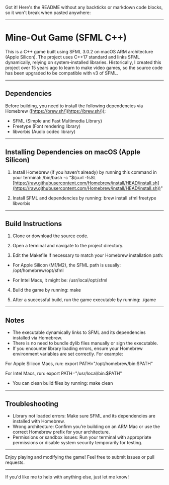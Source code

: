 Got it! Here's the README without any backticks or markdown code blocks, so it won't break when pasted anywhere:

---

# Mine-Out Game (SFML C++)

This is a C++ game built using SFML 3.0.2 on macOS ARM architecture (Apple Silicon).
The project uses C++17 standard and links SFML dynamically, relying on system-installed libraries.
Historically, I created this project over 15 years ago to learn to make video games, so the source
code has been upgraded to be compatible with v3 of SFML.

---

## Dependencies

Before building, you need to install the following dependencies via Homebrew ([https://brew.sh/](https://brew.sh/)):

* SFML (Simple and Fast Multimedia Library)
* Freetype (Font rendering library)
* libvorbis (Audio codec library)

---

## Installing Dependencies on macOS (Apple Silicon)

1. Install Homebrew (if you haven’t already) by running this command in your terminal:
   /bin/bash -c "$(curl -fsSL [https://raw.githubusercontent.com/Homebrew/install/HEAD/install.sh](https://raw.githubusercontent.com/Homebrew/install/HEAD/install.sh))"

2. Install SFML and dependencies by running:
   brew install sfml freetype libvorbis

---

## Build Instructions

1. Clone or download the source code.

2. Open a terminal and navigate to the project directory.

3. Edit the Makefile if necessary to match your Homebrew installation path:

* For Apple Silicon (M1/M2), the SFML path is usually:
  /opt/homebrew/opt/sfml

* For Intel Macs, it might be:
  /usr/local/opt/sfml

4. Build the game by running:
   make

5. After a successful build, run the game executable by running:
   ./game

---

## Notes

* The executable dynamically links to SFML and its dependencies installed via Homebrew.
* There is no need to bundle dylib files manually or sign the executable.
* If you encounter library loading errors, ensure your Homebrew environment variables are set correctly. For example:

For Apple Silicon Macs, run:
export PATH="/opt/homebrew/bin:$PATH"

For Intel Macs, run:
export PATH="/usr/local/bin:$PATH"

* You can clean build files by running:
  make clean

---

## Troubleshooting

* Library not loaded errors: Make sure SFML and its dependencies are installed with Homebrew.
* Wrong architecture: Confirm you’re building on an ARM Mac or use the correct Homebrew prefix for your architecture.
* Permissions or sandbox issues: Run your terminal with appropriate permissions or disable system security temporarily for testing.

---

Enjoy playing and modifying the game! Feel free to submit issues or pull requests.

---

If you'd like me to help with anything else, just let me know!
